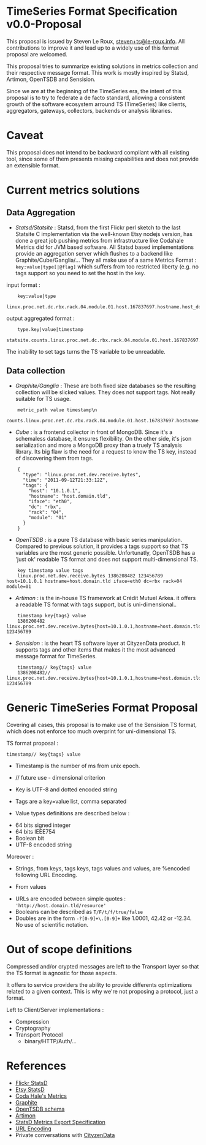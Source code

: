TimeSeries Format Specification v0.0-Proposal
=============================================

This proposal is issued by Steven Le Roux, <steven+ts@le-roux.info>. All contributions to improve it and lead up to a widely use of this format proposal are welcomed.

This proposal tries to summarize existing solutions in metrics collection and their respective message format. This work is mostly inspired by Statsd, Artimon, OpenTSDB and Sensision.

Since we are at the beginning of the TimeSeries era, the intent of this proposal is to try to federate a de facto standard, allowing a consistent growth of the software ecosystem arround TS (TimeSeries) like clients, aggregators, gateways, collectors, backends or analysis libraries.

Caveat
======

This proposal does not intend to be backward compliant with all existing tool, since some of them presents missing capabilities and does not provide an extensible format.

Current metrics solutions
=========================

Data Aggregation
----------------

* *Statsd/Statsite* :
  Statsd, from the first Flickr perl sketch to the last Statsite C implementation via the well-known Etsy nodejs version, has done a great job pushing metrics from infrastructure like Codahale Metrics did for JVM based software. All Statsd based implementations provide an aggregation server which flushes to a backend like Graphite/Cube/Ganglia/... They all make use of a same Metrics Format : `key:value|type[|@flag]` which suffers from too restricted liberty (e.g. no tags support so you need to set the host in the key.

input format :
```
    key:value|type
    linux.proc.net.dc.rbx.rack.04.module.01.host.167837697.hostname.host_domain_tld.receive.bytes:123456789|c
```
output aggregated format :
```
    type.key|value|timestamp
    statsite.counts.linux.proc.net.dc.rbx.rack.04.module.01.host.167837697.hostname.host_domain_tld.dev.receive.bytes|123456789|1386208482
```
The inability to set tags turns the TS variable to be unreadable.

Data collection
---------------

* *Graphite/Ganglia* :
  These are both fixed size databases so the resulting collection will be slicked values. They does not support tags. Not really suitable for TS usage.

```
    metric_path value timestamp\n
    counts.linux.proc.net.dc.rbx.rack.04.module.01.host.167837697.hostname.host_domain_tld.dev.eth0.receive.bytes|123456789|1386208482
```


* *Cube* :
  is a frontend collector in front of MongoDB. Since it's a schemaless database, it ensures flexibility. On the other side, it's json serialization and more a MongoDB proxy than a truely TS analysis library. Its big flaw is the need for a request to know the TS key, instead of discovering them from tags.

``` 
    {
      "type": "linux.proc.net.dev.receive.bytes",
      "time": "2011-09-12T21:33:12Z",
      "tags": {
        "host": "10.1.0.1",
        "hostname": "host.domain.tld",
        "iface": "eth0",
        "dc": "rbx",
        "rack": "04",
        "module": "01"
      }
    }
```


* *OpenTSDB* :
  is a pure TS database with basic series manipulation. Compared to previous solution, it provides a tags support so that TS variables are the most generic possible. Unfortunatly, OpenTSDB has a 'just ok' readable TS format and does not support multi-dimensional TS.
```
    key timestamp value tags
    linux.proc.net.dev.receive.bytes 1386208482 123456789 host=10.1.0.1 hostname=host.domain.tld iface=eth0 dc=rbx rack=04 module=01
```


* *Artimon* :
  is the in-house TS framework at Crédit Mutuel Arkea. it offers a readable TS format with tags support, but is uni-dimensional..
```
    timestamp key{tags} value
    1386208482 linux.proc.net.dev.receive.bytes{host=10.1.0.1,hostname=host.domain.tld,iface=eth0,dc=rbx,rack=04,module=01} 123456789
```


* *Sensision* :
  is the heart TS software layer at CityzenData product. It supports tags and other items that makes it the most advanced message format for TimeSeries.
```
    timestamp// key{tags} value
    1386208482// linux.proc.net.dev.receive.bytes{host=10.1.0.1,hostname=host.domain.tld,iface=eth0,dc=rbx,rack=04,module=01} 123456789
```


Generic TimeSeries Format Proposal
==================================

Covering all cases, this proposal is to make use of the Sensision TS format, which does not enforce too much overprint for uni-dimensional TS.

TS format proposal :

    timestamp// key{tags} value

* Timestamp is the number of ms from unix epoch.

* // future use - dimensional criterion 

* Key is UTF-8 and dotted encoded string

* Tags are a key=value list, comma separated

* Value types definitions are described below :

 - 64 bits signed integer
 - 64 bits IEEE754
 - Boolean bit
 - UTF-8 encoded string

Moreover :

* Strings, from keys, tags keys, tags values and values, are %encoded following URL Encoding.

* From values
 - URLs are encoded between simple quotes : `'http://host.domain.tld/resource'`
 - Booleans can be described as `T/F/t/f/true/false`
 - Doubles are in the form `-?[0-9]+\.[0-9]+` like 1.0001, 42.42 or -12.34. No use of scientific notation.


Out of scope definitions
========================

Compressed and/or crypted messages are left to the Transport layer so that the TS format is agnostic for those aspects.

It offers to service providers the ability to provide differents optimizations related to a given context. This is why we're not proposing a protocol, just a format.

Left to Client/Server implementations :

  * Compression
  * Cryptography
  * Transport Protocol
    - binary/HTTP/Auth/...


References
==========

* [Flickr StatsD](http://code.flickr.com/blog/2008/10/27/counting-timing/)
* [Etsy StatsD](https://github.com/etsy/statsd)
* [Coda Hale's Metrics](http://metrics.codahale.com/)
* [Graphite](http://graphite.wikidot.com/)
* [OpenTSDB schema](http://opentsdb.net/schema.html)
* [Artimon](http://fr.slideshare.net/Mathias-Herberts/20111109-artimonapache-flumemeetupfinal2)
* [StatsD Metrics Export Specification ](https://github.com/b/statsd_spec)
* [URL Encoding](http://en.wikipedia.org/wiki/Percent-encoding)
* Private conversations with [CityzenData](http://cityzendata.com)
